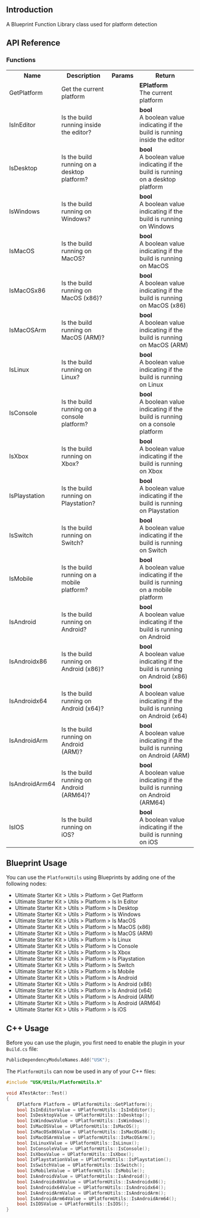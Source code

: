 ## Introduction
A Blueprint Function Library class used for platform detection

## API Reference
### Functions
<table>
	<tr>
		<th>Name</th>
		<th>Description</th>
		<th>Params</th>
		<th>Return</th>
	</tr>
	<tr>
		<td>GetPlatform</td>
		<td>Get the current platform</td>
		<td></td>
		<td><strong>EPlatform</strong><br/>The current platform</td>
	</tr>
	<tr>
		<td>IsInEditor</td>
		<td>Is the build running inside the editor?</td>
		<td></td>
		<td><strong>bool</strong><br/>A boolean value indicating if the build is running inside the editor</td>
	</tr>
	<tr>
		<td>IsDesktop</td>
		<td>Is the build running on a desktop platform?</td>
		<td></td>
		<td><strong>bool</strong><br/>A boolean value indicating if the build is running on a desktop platform</td>
	</tr>
	<tr>
		<td>IsWindows</td>
		<td>Is the build running on Windows?</td>
		<td></td>
		<td><strong>bool</strong><br/>A boolean value indicating if the build is running on Windows</td>
	</tr>
	<tr>
		<td>IsMacOS</td>
		<td>Is the build running on MacOS?</td>
		<td></td>
		<td><strong>bool</strong><br/>A boolean value indicating if the build is running on MacOS</td>
	</tr>
	<tr>
		<td>IsMacOSx86</td>
		<td>Is the build running on MacOS (x86)?</td>
		<td></td>
		<td><strong>bool</strong><br/>A boolean value indicating if the build is running on MacOS (x86)</td>
	</tr>
	<tr>
		<td>IsMacOSArm</td>
		<td>Is the build running on MacOS (ARM)?</td>
		<td></td>
		<td><strong>bool</strong><br/>A boolean value indicating if the build is running on MacOS (ARM)</td>
	</tr>
	<tr>
		<td>IsLinux</td>
		<td>Is the build running on Linux?</td>
		<td></td>
		<td><strong>bool</strong><br/>A boolean value indicating if the build is running on Linux</td>
	</tr>
	<tr>
		<td>IsConsole</td>
		<td>Is the build running on a console platform?</td>
		<td></td>
		<td><strong>bool</strong><br/>A boolean value indicating if the build is running on a console platform</td>
	</tr>
	<tr>
		<td>IsXbox</td>
		<td>Is the build running on Xbox?</td>
		<td></td>
		<td><strong>bool</strong><br/>A boolean value indicating if the build is running on Xbox</td>
	</tr>
	<tr>
		<td>IsPlaystation</td>
		<td>Is the build running on Playstation?</td>
		<td></td>
		<td><strong>bool</strong><br/>A boolean value indicating if the build is running on Playstation</td>
	</tr>
	<tr>
		<td>IsSwitch</td>
		<td>Is the build running on Switch?</td>
		<td></td>
		<td><strong>bool</strong><br/>A boolean value indicating if the build is running on Switch</td>
	</tr>
	<tr>
		<td>IsMobile</td>
		<td>Is the build running on a mobile platform?</td>
		<td></td>
		<td><strong>bool</strong><br/>A boolean value indicating if the build is running on a mobile platform</td>
	</tr>
	<tr>
		<td>IsAndroid</td>
		<td>Is the build running on Android?</td>
		<td></td>
		<td><strong>bool</strong><br/>A boolean value indicating if the build is running on Android</td>
	</tr>
	<tr>
		<td>IsAndroidx86</td>
		<td>Is the build running on Android (x86)?</td>
		<td></td>
		<td><strong>bool</strong><br/>A boolean value indicating if the build is running on Android (x86)</td>
	</tr>
	<tr>
		<td>IsAndroidx64</td>
		<td>Is the build running on Android (x64)?</td>
		<td></td>
		<td><strong>bool</strong><br/>A boolean value indicating if the build is running on Android (x64)</td>
	</tr>
	<tr>
		<td>IsAndroidArm</td>
		<td>Is the build running on Android (ARM)?</td>
		<td></td>
		<td><strong>bool</strong><br/>A boolean value indicating if the build is running on Android (ARM)</td>
	</tr>
	<tr>
		<td>IsAndroidArm64</td>
		<td>Is the build running on Android (ARM64)?</td>
		<td></td>
		<td><strong>bool</strong><br/>A boolean value indicating if the build is running on Android (ARM64)</td>
	</tr>
	<tr>
		<td>IsIOS</td>
		<td>Is the build running on iOS?</td>
		<td></td>
		<td><strong>bool</strong><br/>A boolean value indicating if the build is running on iOS</td>
	</tr>
</table>

## Blueprint Usage
You can use the <code>PlatformUtils</code> using Blueprints by adding one of the following nodes:
<ul>
	<li>Ultimate Starter Kit > Utils > Platform > Get Platform</li>
	<li>Ultimate Starter Kit > Utils > Platform > Is In Editor</li>
	<li>Ultimate Starter Kit > Utils > Platform > Is Desktop</li>
	<li>Ultimate Starter Kit > Utils > Platform > Is Windows</li>
	<li>Ultimate Starter Kit > Utils > Platform > Is MacOS</li>
	<li>Ultimate Starter Kit > Utils > Platform > Is MacOS (x86)</li>
	<li>Ultimate Starter Kit > Utils > Platform > Is MacOS (ARM)</li>
	<li>Ultimate Starter Kit > Utils > Platform > Is Linux</li>
	<li>Ultimate Starter Kit > Utils > Platform > Is Console</li>
	<li>Ultimate Starter Kit > Utils > Platform > Is Xbox</li>
	<li>Ultimate Starter Kit > Utils > Platform > Is Playstation</li>
	<li>Ultimate Starter Kit > Utils > Platform > Is Switch</li>
	<li>Ultimate Starter Kit > Utils > Platform > Is Mobile</li>
	<li>Ultimate Starter Kit > Utils > Platform > Is Android</li>
	<li>Ultimate Starter Kit > Utils > Platform > Is Android (x86)</li>
	<li>Ultimate Starter Kit > Utils > Platform > Is Android (x64)</li>
	<li>Ultimate Starter Kit > Utils > Platform > Is Android (ARM)</li>
	<li>Ultimate Starter Kit > Utils > Platform > Is Android (ARM64)</li>
	<li>Ultimate Starter Kit > Utils > Platform > Is iOS</li>
</ul>

## C++ Usage
Before you can use the plugin, you first need to enable the plugin in your <code>Build.cs</code> file:
```c++
PublicDependencyModuleNames.Add("USK");
```

The <code>PlatformUtils</code> can now be used in any of your C++ files:
```c++
#include "USK/Utils/PlatformUtils.h"

void ATestActor::Test()
{
	EPlatform Platform = UPlatformUtils::GetPlatform();
	bool IsInEditorValue = UPlatformUtils::IsInEditor();
	bool IsDesktopValue = UPlatformUtils::IsDesktop();
	bool IsWindowsValue = UPlatformUtils::IsWindows();
	bool IsMacOSValue = UPlatformUtils::IsMacOS();
	bool IsMacOSx86Value = UPlatformUtils::IsMacOSx86();
	bool IsMacOSArmValue = UPlatformUtils::IsMacOSArm();
	bool IsLinuxValue = UPlatformUtils::IsLinux();
	bool IsConsoleValue = UPlatformUtils::IsConsole();
	bool IsXboxValue = UPlatformUtils::IsXbox();
	bool IsPlaystationValue = UPlatformUtils::IsPlaystation();
	bool IsSwitchValue = UPlatformUtils::IsSwitch();
	bool IsMobileValue = UPlatformUtils::IsMobile();
	bool IsAndroidValue = UPlatformUtils::IsAndroid();
	bool IsAndroidx86Value = UPlatformUtils::IsAndroidx86();
	bool IsAndroidx64Value = UPlatformUtils::IsAndroidx64();
	bool IsAndroidArmValue = UPlatformUtils::IsAndroidArm();
	bool IsAndroidArm64Value = UPlatformUtils::IsAndroidArm64();
	bool IsIOSValue = UPlatformUtils::IsIOS();
}
```
